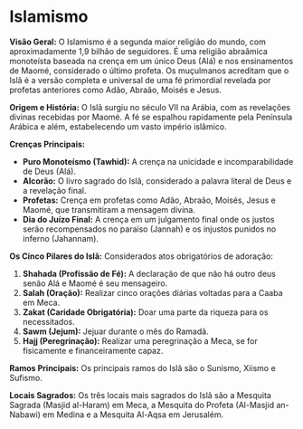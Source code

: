 # Islamismo

**Visão Geral:**
O Islamismo é a segunda maior religião do mundo, com aproximadamente 1,9 bilhão de seguidores. É uma religião abraâmica monoteísta baseada na crença em um único Deus (Alá) e nos ensinamentos de Maomé, considerado o último profeta. Os muçulmanos acreditam que o Islã é a versão completa e universal de uma fé primordial revelada por profetas anteriores como Adão, Abraão, Moisés e Jesus.

**Origem e História:**
O Islã surgiu no século VII na Arábia, com as revelações divinas recebidas por Maomé. A fé se espalhou rapidamente pela Península Arábica e além, estabelecendo um vasto império islâmico.

**Crenças Principais:**
- **Puro Monoteísmo (Tawhid):** A crença na unicidade e incomparabilidade de Deus (Alá).
- **Alcorão:** O livro sagrado do Islã, considerado a palavra literal de Deus e a revelação final.
- **Profetas:** Crença em profetas como Adão, Abraão, Moisés, Jesus e Maomé, que transmitiram a mensagem divina.
- **Dia do Juízo Final:** A crença em um julgamento final onde os justos serão recompensados no paraíso (Jannah) e os injustos punidos no inferno (Jahannam).

**Os Cinco Pilares do Islã:**
Considerados atos obrigatórios de adoração:
1. **Shahada (Profissão de Fé):** A declaração de que não há outro deus senão Alá e Maomé é seu mensageiro.
2. **Salah (Oração):** Realizar cinco orações diárias voltadas para a Caaba em Meca.
3. **Zakat (Caridade Obrigatória):** Doar uma parte da riqueza para os necessitados.
4. **Sawm (Jejum):** Jejuar durante o mês do Ramadã.
5. **Hajj (Peregrinação):** Realizar uma peregrinação a Meca, se for fisicamente e financeiramente capaz.

**Ramos Principais:**
Os principais ramos do Islã são o Sunismo, Xiismo e Sufismo.

**Locais Sagrados:**
Os três locais mais sagrados do Islã são a Mesquita Sagrada (Masjid al-Haram) em Meca, a Mesquita do Profeta (Al-Masjid an-Nabawi) em Medina e a Mesquita Al-Aqsa em Jerusalém.

